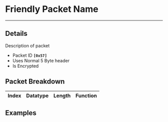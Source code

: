 # Friendly Packet Name #

---


## Details ##

Description of packet
  * Packet ID **`[0x57]`**
  * Uses Normal 5 Byte header
  * Is Encrypted

## Packet Breakdown ##
| Index | Datatype | Length | Function |
|:------|:---------|:-------|:---------|

## Examples ##